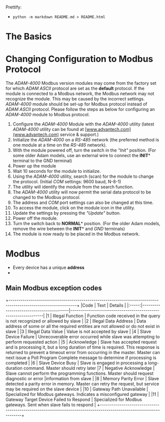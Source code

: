 
Prettify:
* `python -m markdown README.md > README.html`

The Basics
==========


Changing Configuration to Modbus Protocol
=========================================

The *ADAM-4000* Modbus version modules may come from the factory set for which *ADAM ASCII* protocol are set as the **default** protocol. If the module is connected to a Modbus network, the Modbus network may not recognize the module. This may be caused by the incorrect settings. *ADAM-4000* module should be set-up for Modbus protocol instead of *ADAM ASCII* protocol. Please follow the steps as below for configuring an *ADAM-4000* module to Modbus protocol.  

1. Configure the *ADAM-4000* Module with the *ADAM-4000* utility (latest *ADAM-4000* utility can be found at [www.advantech.com](www.advantech.com) service & support.)
2. Initialize the *ADAM-4000* on a *RS-485* network (the preferred method is one module at a time on the *RS-485* network).
3. With the module powered off, turn the switch in the _"Init"_ position. (For some older Adam models, use an external wire to connect the **INIT*** terminal to the GND terminal)
4. Power up the module
5. Wait 10 seconds for the module to initialize.
6. Using the *ADAM-4000* utility, search (scan) for the module to change the protocol. (Initial *COM* settings: 9600 baud, N-8-1)
7. The utility will identify the module from the search function.
8. The *ADAM-4000* utility will now permit the serial data protocol to be changed to the Modbus protocol.
9. The address and *COM* port settings can also be changed at this time.
10. To access the module, click on the module icon in the utility.
11. Update the settings by pressing the _"Update"_ button.
12. Power off the module.
13. Turn the switch back to **NORMAL*** position. (For the older Adam models, remove the wire between the **INIT*** and *GND* terminals)
14. The module is now ready to be placed in the Modbus network.

Modbus
======

* Every device has a unique **address**
* 

Main Modbus exception codes
---------------------------

+----------------------------------------------------------------------------------------------------------------+
|Code   | Text                                    | Details                                                        |
|:-----:|-----------------------------------------|----------------------------------------------------------------|
|1      | Illegal Function                        | Function code received in the query is not recognized or allowed by slave |
|2      | Illegal Data Address                    | Data address of some or all the required entities are not allowed or do not exist in slave |
|3      | Illegal Data Value                      |  Value is not accepted by slave |
|4      | Slave Device Failure                    | Unrecoverable error occurred while slave was attempting to perform requested action |
|5      | Acknowledge                             | Slave has accepted request and is processing it, but a long duration of time is required. This response is returned to prevent a timeout error from occurring in the master. Master can next issue a Poll Program Complete message to determine if processing is completed |
|6      | Slave Device Busy                       | Slave is engaged in processing a long-duration command. Master should retry later
|7      | Negative Acknowledge                    | Slave cannot perform the programming functions. Master should request diagnostic or error |information from slave |
|8      | Memory Parity Error                     | Slave detected a parity error in memory. Master can retry the request, but service may be required on the slave device |
|10     | Gateway Path Unavailable                | Specialized for Modbus gateways. Indicates a misconfigured gateway |
|11     | Gateway Target Device Failed to Respond | Specialized for Modbus gateways. Sent when slave fails to respond  |
+--------------------------------------------------------------------------------------------------------------------+